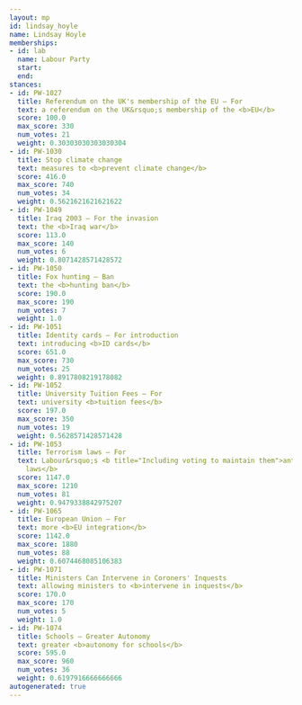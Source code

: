 ```yaml
---
layout: mp
id: lindsay_hoyle
name: Lindsay Hoyle
memberships:
- id: lab
  name: Labour Party
  start: 
  end: 
stances:
- id: PW-1027
  title: Referendum on the UK's membership of the EU — For
  text: a referendum on the UK&rsquo;s membership of the <b>EU</b>
  score: 100.0
  max_score: 330
  num_votes: 21
  weight: 0.30303030303030304
- id: PW-1030
  title: Stop climate change
  text: measures to <b>prevent climate change</b>
  score: 416.0
  max_score: 740
  num_votes: 34
  weight: 0.5621621621621622
- id: PW-1049
  title: Iraq 2003 — For the invasion
  text: the <b>Iraq war</b>
  score: 113.0
  max_score: 140
  num_votes: 6
  weight: 0.8071428571428572
- id: PW-1050
  title: Fox hunting — Ban
  text: the <b>hunting ban</b>
  score: 190.0
  max_score: 190
  num_votes: 7
  weight: 1.0
- id: PW-1051
  title: Identity cards — For introduction
  text: introducing <b>ID cards</b>
  score: 651.0
  max_score: 730
  num_votes: 25
  weight: 0.8917808219178082
- id: PW-1052
  title: University Tuition Fees — For
  text: university <b>tuition fees</b>
  score: 197.0
  max_score: 350
  num_votes: 19
  weight: 0.5628571428571428
- id: PW-1053
  title: Terrorism laws — For
  text: Labour&rsquo;s <b title="Including voting to maintain them">anti-terrorism
    laws</b>
  score: 1147.0
  max_score: 1210
  num_votes: 81
  weight: 0.9479338842975207
- id: PW-1065
  title: European Union — For
  text: more <b>EU integration</b>
  score: 1142.0
  max_score: 1880
  num_votes: 88
  weight: 0.6074468085106383
- id: PW-1071
  title: Ministers Can Intervene in Coroners' Inquests
  text: allowing ministers to <b>intervene in inquests</b>
  score: 170.0
  max_score: 170
  num_votes: 5
  weight: 1.0
- id: PW-1074
  title: Schools — Greater Autonomy
  text: greater <b>autonomy for schools</b>
  score: 595.0
  max_score: 960
  num_votes: 36
  weight: 0.6197916666666666
autogenerated: true
---
```

